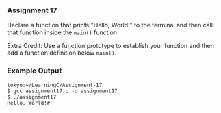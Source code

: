 ### Assignment 17

Declare a function that prints "Hello, World!" to the terminal and then call that function inside the `main()` function.

Extra Credit: Use a function prototype to establish your function and then add a function definition below `main()`.

### Example Output

```
tokyo:~/LearningC/Assignment-17 
$ gcc assignment17.c -o assignment17
$ ./assignment17
Hello, World!#
```
